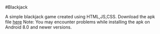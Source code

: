 #Blackjack

A simple blackjack game created using HTML,JS,CSS.
Download the apk file [here](https://build.phonegap.com/apps/3359941/share)
Note: You may encounter problems while installing the apk on Android 8.0 and newer versions.


